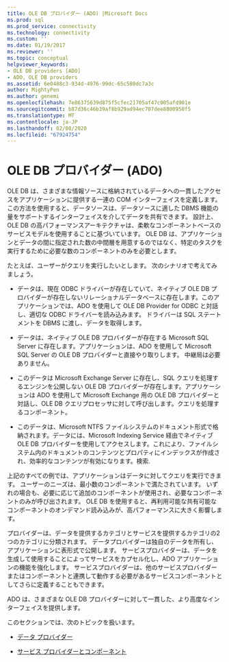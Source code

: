 ```yaml
---
title: OLE DB プロバイダー (ADO) |Microsoft Docs
ms.prod: sql
ms.prod_service: connectivity
ms.technology: connectivity
ms.custom: ''
ms.date: 01/19/2017
ms.reviewer: ''
ms.topic: conceptual
helpviewer_keywords:
- OLE DB providers [ADO]
- ADO, OLE DB providers
ms.assetid: 6e0488c3-934d-4976-99dc-65c580dc7a3c
author: MightyPen
ms.author: genemi
ms.openlocfilehash: 7e86375639d875f5cfec21705af47c005afd901e
ms.sourcegitcommit: b87d36c46b39af8b929ad94ec707dee8800950f5
ms.translationtype: MT
ms.contentlocale: ja-JP
ms.lasthandoff: 02/08/2020
ms.locfileid: "67924754"
---
```

# <a name="ole-db-providers-ado"></a>OLE DB プロバイダー (ADO)
OLE DB は、さまざまな情報ソースに格納されているデータへの一貫したアクセスをアプリケーションに提供する一連の COM インターフェイスを定義します。 この方法を使用すると、データソースは、データソースに適した DBMS 機能の量をサポートするインターフェイスを介してデータを共有できます。 設計上、OLE DB の高パフォーマンスアーキテクチャは、柔軟なコンポーネントベースのサービスモデルを使用することに基づいています。 OLE DB は、アプリケーションとデータの間に指定された数の中間層を用意するのではなく、特定のタスクを実行するために必要な数のコンポーネントのみを必要とします。  
  
 たとえば、ユーザーがクエリを実行したいとします。 次のシナリオで考えてみましょう。  
  
-   データは、現在 ODBC ドライバーが存在していて、ネイティブ OLE DB プロバイダーが存在しないリレーショナルデータベースに存在します。このアプリケーションでは、ADO を使用して OLE DB Provider for ODBC と対話し、適切な ODBC ドライバーを読み込みます。 ドライバーは SQL ステートメントを DBMS に渡し、データを取得します。  
  
-   データは、ネイティブ OLE DB プロバイダーが存在する Microsoft SQL Server に存在します。アプリケーションは、ADO を使用して Microsoft SQL Server の OLE DB プロバイダーと直接やり取りします。 中継局は必要ありません。  
  
-   このデータは Microsoft Exchange Server に存在し、SQL クエリを処理するエンジンを公開しない OLE DB プロバイダーが存在します。アプリケーションは ADO を使用して Microsoft Exchange 用の OLE DB プロバイダーと対話し、OLE DB クエリプロセッサに対して呼び出します。クエリを処理するコンポーネント。  
  
-   このデータは、Microsoft NTFS ファイルシステムのドキュメント形式で格納されます。データには、Microsoft Indexing Service 経由でネイティブ OLE DB プロバイダーを使用してアクセスします。これにより、ファイルシステム内のドキュメントのコンテンツとプロパティにインデックスが作成され、効率的なコンテンツが有効になります。検索.  
  
 上記のすべての例では、アプリケーションはデータに対してクエリを実行できます。 ユーザーのニーズは、最小数のコンポーネントで満たされています。 いずれの場合も、必要に応じて追加のコンポーネントが使用され、必要なコンポーネントのみが呼び出されます。 OLE DB を使用すると、再利用可能な共有可能なコンポーネントのオンデマンド読み込みが、高パフォーマンスに大きく影響します。  
  
 プロバイダーは、データを提供するカテゴリとサービスを提供するカテゴリの2つのカテゴリに分類されます。 データプロバイダーは独自のデータを所有し、アプリケーションに表形式で公開します。 サービスプロバイダーは、データを生成して使用することによってサービスをカプセル化し、ADO アプリケーションの機能を強化します。 サービスプロバイダーは、他のサービスプロバイダーまたはコンポーネントと連携して動作する必要があるサービスコンポーネントとしてさらに定義することもできます。  
  
 ADO は、さまざまな OLE DB プロバイダーに対して一貫した、より高度なインターフェイスを提供します。  
  
 このセクションでは、次のトピックを扱います。  
  
-   [データ プロバイダー](../../../ado/guide/data/data-providers.md)  
  
-   [サービス プロバイダーとコンポーネント](../../../ado/guide/data/service-providers-and-components.md)
